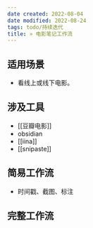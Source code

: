 ```yaml
---
date created: 2022-08-04
date modified: 2022-08-24
tags: todo/持续迭代
title: » 电影笔记工作流
---
```


## 适用场景

- 看线上或线下电影。

## 涉及工具

- [[豆瓣电影]]
- obsidian
- [[iina]]
- [[snipaste]]

## 简易工作流

- 时间戳、截图、标注

## 完整工作流
